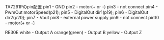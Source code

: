 TA7291Pのpin配置
pin1  - GND
pin2  - motor(+ or -)
pin3  - not connect
pin4  - PwmOut motorSpeed(p21);
pin5  - DigitalOut dir1(p19);
pin6  - DigitalOut dir2(p20);
pin7  - Vout
pin8  - external power supply
pin9  - not connect
pin10 - motor(+ or -)

RE30E
white  - Output A
orange(green) - Output B
yellow - Output Z
